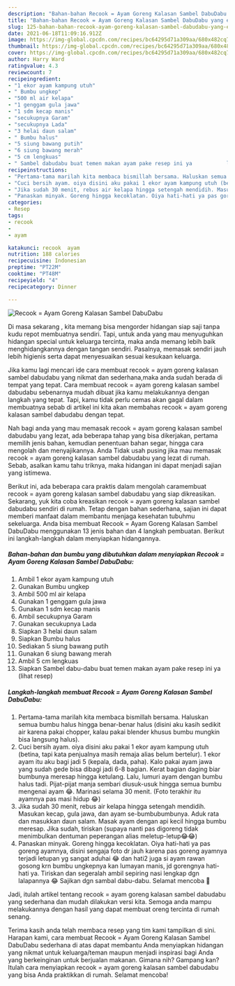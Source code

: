 ```yaml
---
description: "Bahan-bahan Recook = Ayam Goreng Kalasan Sambel DabuDabu yang enak Untuk Jualan"
title: "Bahan-bahan Recook = Ayam Goreng Kalasan Sambel DabuDabu yang enak Untuk Jualan"
slug: 125-bahan-bahan-recook-ayam-goreng-kalasan-sambel-dabudabu-yang-enak-untuk-jualan
date: 2021-06-18T11:09:16.912Z
image: https://img-global.cpcdn.com/recipes/bc64295d71a309aa/680x482cq70/recook-ayam-goreng-kalasan-sambel-dabudabu-foto-resep-utama.jpg
thumbnail: https://img-global.cpcdn.com/recipes/bc64295d71a309aa/680x482cq70/recook-ayam-goreng-kalasan-sambel-dabudabu-foto-resep-utama.jpg
cover: https://img-global.cpcdn.com/recipes/bc64295d71a309aa/680x482cq70/recook-ayam-goreng-kalasan-sambel-dabudabu-foto-resep-utama.jpg
author: Harry Ward
ratingvalue: 4.3
reviewcount: 7
recipeingredient:
- "1 ekor ayam kampung utuh"
- " Bumbu ungkep"
- "500 ml air kelapa"
- "1 genggam gula jawa"
- "1 sdm kecap manis"
- "secukupnya Garam"
- "secukupnya Lada"
- "3 helai daun salam"
- " Bumbu halus"
- "5 siung bawang putih"
- "6 siung bawang merah"
- "5 cm lengkuas"
- " Sambel dabudabu buat temen makan ayam pake resep ini ya           lihat resep"
recipeinstructions:
- "Pertama-tama marilah kita membaca bismillah bersama. Haluskan semua bumbu halus hingga benar-benar halus (disini aku kasih sedikit air karena pakai chopper, kalau pakai blender khusus bumbu mungkin bisa langsung halus)."
- "Cuci bersih ayam. oiya disini aku pakai 1 ekor ayam kampung utuh (betina, tapi kata penjualnya masih remaja alias belum bertelur). 1 ekor ayam itu aku bagi jadi 5 (kepala, dada, paha). Kalo pakai ayam jawa yang sudah gede bisa dibagi jadi 6-8 bagian. Kerat bagian daging biar bumbunya meresap hingga ketulang. Lalu, lumuri ayam dengan bumbu halus tadi. Pijat-pijat manja sembari diusuk-usuk hingga semua bumbu mengenai ayam 😂. Marinasi selama 30 menit. (Foto terakhir itu ayamnya pas masi hidup 😂)"
- "Jika sudah 30 menit, rebus air kelapa hingga setengah mendidih. Masukan kecap, gula jawa, dan ayam se-bumbubumbunya. Aduk rata dan masukkan daun salam. Masak ayam dengan api kecil hingga bumbu meresap. Jika sudah, tiriskan (supaya nanti pas digoreng tidak menimbulkan dentuman peperangan alias meletup-letup😂😂)"
- "Panaskan minyak. Goreng hingga kecoklatan. Oiya hati-hati ya pas goreng ayamnya, disini sengaja foto dr jauh karena pas goreng ayamnya terjadi letupan yg sangat aduhai 😂 dan hati2 juga si ayam rawan gosong krn bumbu ungkepnya kan lumayan manis, jd gorengnya hati-hati ya. Tiriskan dan segeralah ambil sepiring nasi lengkap dgn lalapannya 😂 Sajikan dgn sambal dabu-dabu. Selamat mencoba 🥳"
categories:
- Resep
tags:
- recook
- 
- ayam

katakunci: recook  ayam 
nutrition: 188 calories
recipecuisine: Indonesian
preptime: "PT22M"
cooktime: "PT48M"
recipeyield: "4"
recipecategory: Dinner

---
```



![Recook = Ayam Goreng Kalasan Sambel DabuDabu](https://img-global.cpcdn.com/recipes/bc64295d71a309aa/680x482cq70/recook-ayam-goreng-kalasan-sambel-dabudabu-foto-resep-utama.jpg)

Di masa  sekarang , kita memang bisa mengorder hidangan siap saji tanpa kudu repot membuatnya sendiri. Tapi, untuk anda yang mau menyuguhkan hidangan special untuk keluarga tercinta, maka anda memang lebih baik menghidangkannya dengan tangan sendiri. Pasalnya, memasak sendiri jauh lebih higienis serta dapat menyesuaikan sesuai kesukaan keluarga.

Jika kamu lagi mencari ide cara membuat recook = ayam goreng kalasan sambel dabudabu yang nikmat dan sederhana,maka anda sudah berada di tempat yang tepat. Cara membuat recook = ayam goreng kalasan sambel dabudabu  sebenarnya mudah dibuat jika kamu melakukannya dengan langkah yang tepat. Tapi, kamu tidak perlu cemas akan gagal dalam membuatnya 
sebab di artikel ini kita akan membahas recook = ayam goreng kalasan sambel dabudabu dengan tepat.  



Nah bagi anda yang mau memasak recook = ayam goreng kalasan sambel dabudabu yang lezat, ada beberapa tahap yang bisa dikerjakan, pertama memilih jenis bahan, kemudian penentuan bahan segar, hingga cara mengolah dan menyajikannya. Anda Tidak usah pusing jika mau memasak recook = ayam goreng kalasan sambel dabudabu yang lezat di rumah. Sebab, asalkan kamu  tahu triknya, maka hidangan ini dapat menjadi sajian yang istimewa.

Berikut ini, ada beberapa cara praktis  dalam mengolah caramembuat recook = ayam goreng kalasan sambel dabudabu yang siap dikreasikan. Sekarang, yuk kita coba kreasikan recook = ayam goreng kalasan sambel dabudabu sendiri di rumah. Tetap dengan bahan sederhana, sajian ini dapat memberi manfaat dalam membantu menjaga kesehatan tubuhmu sekeluarga. Anda bisa membuat Recook = Ayam Goreng Kalasan Sambel DabuDabu menggunakan 13 jenis bahan dan 4 langkah pembuatan. Berikut ini langkah-langkah dalam menyiapkan hidangannya.

<!--inarticleads1-->

##### Bahan-bahan dan bumbu yang dibutuhkan dalam menyiapkan Recook = Ayam Goreng Kalasan Sambel DabuDabu:

1. Ambil 1 ekor ayam kampung utuh
1. Gunakan  Bumbu ungkep
1. Ambil 500 ml air kelapa
1. Gunakan 1 genggam gula jawa
1. Gunakan 1 sdm kecap manis
1. Ambil secukupnya Garam
1. Gunakan secukupnya Lada
1. Siapkan 3 helai daun salam
1. Siapkan  Bumbu halus
1. Sediakan 5 siung bawang putih
1. Gunakan 6 siung bawang merah
1. Ambil 5 cm lengkuas
1. Siapkan  Sambel dabu-dabu buat temen makan ayam pake resep ini ya           (lihat resep)




<!--inarticleads2-->

##### Langkah-langkah membuat Recook = Ayam Goreng Kalasan Sambel DabuDabu:

1. Pertama-tama marilah kita membaca bismillah bersama. Haluskan semua bumbu halus hingga benar-benar halus (disini aku kasih sedikit air karena pakai chopper, kalau pakai blender khusus bumbu mungkin bisa langsung halus).
1. Cuci bersih ayam. oiya disini aku pakai 1 ekor ayam kampung utuh (betina, tapi kata penjualnya masih remaja alias belum bertelur). 1 ekor ayam itu aku bagi jadi 5 (kepala, dada, paha). Kalo pakai ayam jawa yang sudah gede bisa dibagi jadi 6-8 bagian. Kerat bagian daging biar bumbunya meresap hingga ketulang. Lalu, lumuri ayam dengan bumbu halus tadi. Pijat-pijat manja sembari diusuk-usuk hingga semua bumbu mengenai ayam 😂. Marinasi selama 30 menit. (Foto terakhir itu ayamnya pas masi hidup 😂)
1. Jika sudah 30 menit, rebus air kelapa hingga setengah mendidih. Masukan kecap, gula jawa, dan ayam se-bumbubumbunya. Aduk rata dan masukkan daun salam. Masak ayam dengan api kecil hingga bumbu meresap. Jika sudah, tiriskan (supaya nanti pas digoreng tidak menimbulkan dentuman peperangan alias meletup-letup😂😂)
1. Panaskan minyak. Goreng hingga kecoklatan. Oiya hati-hati ya pas goreng ayamnya, disini sengaja foto dr jauh karena pas goreng ayamnya terjadi letupan yg sangat aduhai 😂 dan hati2 juga si ayam rawan gosong krn bumbu ungkepnya kan lumayan manis, jd gorengnya hati-hati ya. Tiriskan dan segeralah ambil sepiring nasi lengkap dgn lalapannya 😂 Sajikan dgn sambal dabu-dabu. Selamat mencoba 🥳




Jadi, itulah artikel tentang  recook = ayam goreng kalasan sambel dabudabu  yang sederhana dan mudah dilakukan versi kita. Semoga anda mampu melakukannya dengan hasil yang dapat membuat oreng tercinta di rumah senang. 

Terima kasih anda telah membaca resep yang tim kami tampilkan di sini. Harapan kami, cara membuat  Recook = Ayam Goreng Kalasan Sambel DabuDabu sederhana di atas dapat membantu Anda menyiapkan hidangan yang nikmat untuk keluarga/teman maupun menjadi inspirasi bagi Anda yang berkeinginan untuk berjualan makanan. Gimana nih? Gampang kan? Itulah cara menyiapkan recook = ayam goreng kalasan sambel dabudabu yang bisa Anda praktikkan di rumah. Selamat mencoba!

